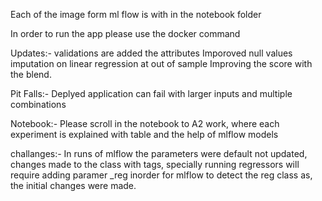 
Each of the image form ml flow is with in the notebook folder

In order to run the app please use the docker command

Updates:-
	validations are added the attributes
	Imporoved null values imputation on linear regression at out of sample
	Improving the score with the blend.

Pit Falls:- 
	Deplyed application can fail with larger inputs and multiple combinations

Notebook:- 
	Please scroll in the notebook to A2 work, where each experiment is explained with table and the help of mlflow models

challanges:- 
	In runs of mlflow the parameters were default not updated, changes made to the class with tags, specially running regressors will require adding paramer _reg inorder for mlflow to detect the reg class as, the initial changes were made.

